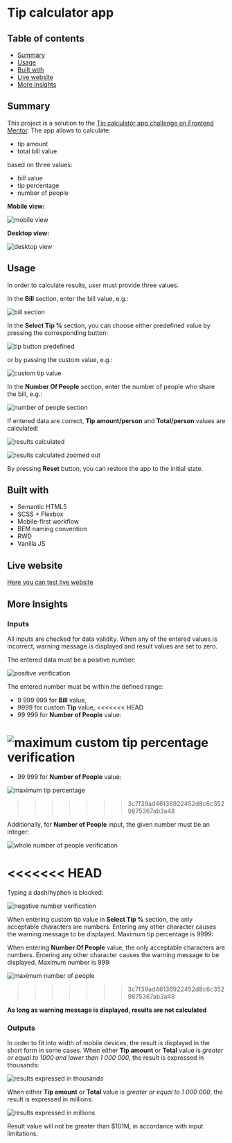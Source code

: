 # Tip calculator app

## Table of contents

- [Summary](#summary)
- [Usage](#usage)
- [Built with](#built-with)
- [Live website](#live-website)
- [More insights](#more-insights)


## Summary

This project is a solution to the [Tip calculator app challenge on Frontend Mentor](https://www.frontendmentor.io/challenges/tip-calculator-app-ugJNGbJUX). The app allows to calculate:
+ tip amount
+ total bill value

based on three values:

+ bill value
+ tip percentage
+ number of people

**Mobile view:**

![mobile view](/docs/general-view-mobile.png)



**Desktop view:**

![desktop view](/docs/general-view-desktop.png)




## Usage

In order to calculate results, user must provide three values.


In the **Bill** section, enter the bill value, e.g.:

![bill section](docs/bill/bill.png)


In the **Select Tip %** section, you can choose either predefined value by pressing the corresponding button:

![tip button predefined](/docs/tip-percentage/tip-percentage-button-predefined.png)

or by passing the custom value, e.g.:

![custom tip value](/docs/tip-percentage/tip-percentage-custom-value.png)

In the **Number Of People** section, enter the number of people who share the bill, e.g.:

![number of people section](docs/number-of-people/number-of-people.png)


If entered data are correct, **Tip amount/person** and **Total/person** values are calculated:

![results calculated](docs/results/results.png)

![results calculated zoomed out](docs/general-view-mobile-calculated.png)

By pressing **Reset** button, you can restore the app to the initial state.

## Built with

- Semantic HTML5
- SCSS + Flexbox
- Mobile-first workflow
- BEM naming convention
- RWD
- Vanilla JS

## Live website

[Here you can test live website](https://aviation4.github.io/Tip-calculator/)


## More Insights

### Inputs ###

All inputs are checked for data validity. When any of the entered values is incorrect, warning message is displayed and result values are set to zero.


The entered data must be a positive number:

![positive verification](/docs/bill/bill-negative.png)

The entered number must be within the defined range:
- 9 999 999 for **Bill** value,
- 9999 for custom **Tip** value,
<<<<<<< HEAD
- 99 999 for **Number of People** value:

![maximum custom tip percentage verification](docs/tip-percentage/tip-percentage-custom-value-max.png)
=======
- 99 999 for **Number of People** value: 

![maximum tip percentage](docs/tip-percentage/tip-percentage-custom-value-max.png)
>>>>>>> 3c7f39ad46136922452d8c6c3529875367ab3a48

Additionally, for **Number of People** input, the given number must be an integer:

![whole number of people verification](docs/number-of-people/number-of-people-integer.png)

<<<<<<< HEAD
=======
Typing a dash/hyphen is blocked:

![negative number verification](/docs/bill/bill-negative.png)

When entering custom tip value in **Select Tip %** section, the only acceptable characters are numbers. Entering any other character causes the warning message to be displayed. Maximum tip percentage is 9999:



When entering **Number Of People** value, the only acceptable characters are numbers. Entering any other character causes the warning message to be displayed. Maximum number is 999:

![maximum number of people](docs/number-of-people/number-of-people-max.png)
>>>>>>> 3c7f39ad46136922452d8c6c3529875367ab3a48

**As long as warning message is displayed, results are not calculated**


### Outputs ###

In order to fit into width of mobile devices, the result is displayed in the short form in some cases. When either **Tip amount** or **Total** value is *greater or equal to 1000 and lower than 1 000 000*, the result is expressed in thousands:

![results expressed in thousands](docs/results/results-thousands.png)

When either **Tip amount** or **Total** value is *greater or equal to 1 000 000*, the result is expressed in millions:

![results expressed in millions](docs/results/results-millions.png)

Result value will not be greater than $101M, in accordance with input limitations.
